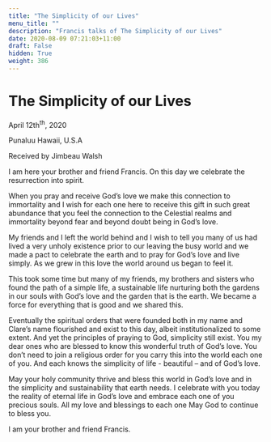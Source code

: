 ```yaml
---
title: "The Simplicity of our Lives"
menu_title: ""
description: "Francis talks of The Simplicity of our Lives"
date: 2020-08-09 07:21:03+11:00
draft: False
hidden: True
weight: 386
---
```

# The Simplicity of our Lives

April 12th<sup>th</sup>, 2020

Punaluu Hawaii, U.S.A

Received by Jimbeau Walsh



I am here your brother and friend Francis. On this day we celebrate the resurrection into spirit.

When you pray and receive God’s love we make this connection to immortality and I wish for each one here to receive this gift in such great abundance that you feel the connection to the Celestial realms and immortality beyond fear and beyond doubt being in God’s love. 

My friends and I left the world behind and I wish to tell you many of us had lived a very unholy existence prior to our leaving the busy world and we made a pact to celebrate the earth and to pray for God’s love and live simply. As we grew in this love the world around us began to feel it.

This took some time but many of my friends, my brothers and sisters who found the path of a simple life, a sustainable life nurturing both the gardens in our souls with God’s love and the garden that is the earth. We became a force for everything that is good and we shared this.

Eventually the spiritual orders that were founded both in my name and Clare’s name flourished and exist to this day, albeit institutionalized to some extent. And yet the principles of praying to God, simplicity still exist. You my dear ones who are blessed to know this wonderful truth of God’s love. You don’t need to join a religious order for you carry this into the world each one of you. And each knows the simplicity of life  - beautiful – and of God’s love. 

May your holy community thrive and bless this world in God’s love and in the simplicity and sustainability that earth needs. I celebrate with you today the reality of eternal life in God’s love and embrace each one of you precious souls. All my love and blessings to each one May God to continue to bless you.

I am your brother and friend Francis.